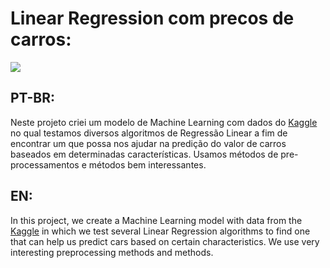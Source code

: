 # Linear Regression com precos de carros:

<img src="https://images.pexels.com/photos/7674/pexels-photo.jpg?auto=compress&cs=tinysrgb&dpr=2&h=750&w=1260">

## PT-BR:

<p>
  Neste projeto criei um modelo de Machine Learning com dados do <a href="https://www.kaggle.com/adityadesai13/used-car-dataset-ford-and-mercedes">Kaggle</a> no qual testamos diversos algoritmos de Regressão Linear a fim de encontrar um que possa nos ajudar na predição do valor de carros baseados em determinadas características. Usamos métodos de pre-processamentos e métodos bem interessantes.
 </p>
 
 ## EN:
 
 <p>
  In this project, we create a Machine Learning model with data from the <a href="https://www.kaggle.com/adityadesai13/used-car-dataset-ford-and-mercedes">Kaggle</a> in which we test several Linear Regression algorithms to find one that can help us predict cars based on certain characteristics. We use very interesting preprocessing methods and methods.
 </p>
